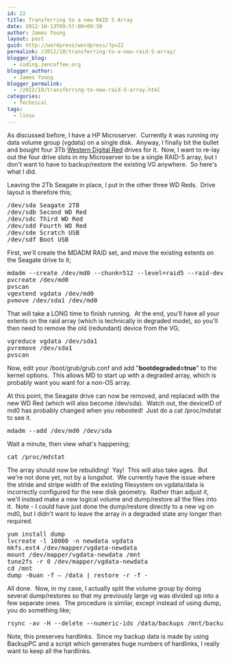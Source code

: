 ```yaml
---
id: 22
title: Transferring to a new RAID 5 Array
date: 2012-10-13T09:57:00+09:30
author: James Young
layout: post
guid: http://wordpress/wordpress/?p=22
permalink: /2012/10/transferring-to-a-new-raid-5-array/
blogger_blog:
  - coding.zencoffee.org
blogger_author:
  - James Young
blogger_permalink:
  - /2012/10/transferring-to-new-raid-5-array.html
categories:
  - Technical
tags:
  - linux
---
```

As discussed before, I have a HP Microserver.  Currently it was running my data volume group (vgdata) on a single disk.  Anyway, I finally bit the bullet and bought four 3Tb [Western Digital Red](http://wdc.com/en/products/products.aspx?id=810) drives for it.  Now, I want to re-lay out the four drive slots in my Microserver to be a single RAID-5 array, but I don't want to have to backup/restore the existing VG anywhere.  So here's what I did.

Leaving the 2Tb Seagate in place, I put in the other three WD Reds.  Drive layout is therefore this;

<pre>/dev/sda Seagate 2TB
/dev/sdb Second WD Red
/dev/sdc Third WD Red
/dev/sdd Fourth WD Red
/dev/sde Scratch USB
/dev/sdf Boot USB</pre>

First, we'll create the MDADM RAID set, and move the existing extents on the Seagate drive to it;

<pre>mdadm --create /dev/md0 --chunk=512 --level=raid5 --raid-devices=4 missing /dev/sdb /dev/sdc /dev/sdd
pvcreate /dev/md0
pvscan
vgextend vgdata /dev/md0
pvmove /dev/sda1 /dev/md0</pre>

That will take a LONG time to finish running.  At the end, you'll have all your extents on the raid array (which is technically in degraded mode), so you'll then need to remove the old (redundant) device from the VG;

<pre>vgreduce vgdata /dev/sda1
pvremove /dev/sda1
pvscan</pre>

Now, edit your /boot/grub/grub.conf and add "**bootdegraded=true**" to the kernel options.  This allows MD to start up with a degraded array, which is probably want you want for a non-OS array.

At this point, the Seagate drive can now be removed, and replaced with the new WD Red (which will also become /dev/sda).  Watch out, the deviceID of md0 has probably changed when you rebooted!  Just do a cat /proc/mdstat to see it.

<pre>mdadm --add /dev/md0 /dev/sda</pre>

Wait a minute, then view what's happening;

<pre>cat /proc/mdstat</pre>

The array should now be rebuilding!  Yay!  This will also take ages.  But we're not done yet, not by a longshot.  We currently have the issue where the stride and stripe width of the existing filesystem on vgdata/data is incorrectly configured for the new disk geometry.  Rather than adjust it, we'll instead make a new logical volume and dump/restore all the files into it.  Note - I could have just done the dump/restore directly to a new vg on md0, but I didn't want to leave the array in a degraded state any longer than required.

<pre>yum install dump
lvcreate -l 10000 -n newdata vgdata
mkfs.ext4 /dev/mapper/vgdata-newdata
mount /dev/mapper/vgdata-newdata /mnt
tune2fs -r 0 /dev/mapper/vgdata-newdata
cd /mnt
dump -0uan -f – /data | restore -r -f -</pre>

All done.  Now, in my case, I actually split the volume group by doing several dump/restores so that my previously large vg was divided up into a few separate ones.  The procedure is similar, except instead of using dump, you do something like;

<pre>rsync -av -H --delete --numeric-ids /data/backups /mnt/backups</pre>

Note, this preserves hardlinks.  Since my backup data is made by using BackupPC and a script which generates huge numbers of hardlinks, I really want to keep all the hardlinks.